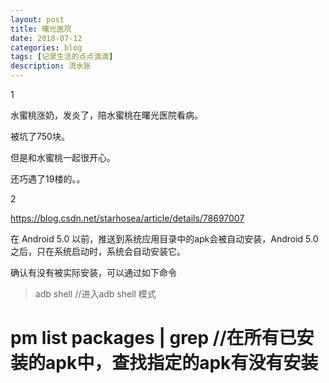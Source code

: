 ```yaml
---
layout: post
title: 曙光医院
date: 2018-07-12
categories: blog
tags: [记录生活的点点滴滴]
description: 流水账
---
```


1 

水蜜桃涨奶，发炎了，陪水蜜桃在曙光医院看病。

被坑了750块。

但是和水蜜桃一起很开心。

还巧遇了19楼的。。

2

https://blog.csdn.net/starhosea/article/details/78697007

在 Android 5.0 以前，推送到系统应用目录中的apk会被自动安装，Android 5.0 之后，只在系统启动时，系统会自动安装它。

确认有没有被实际安装，可以通过如下命令

> adb shell //进入adb shell 模式
# pm list packages | grep <your package name>//在所有已安装的apk中，查找指定的apk有没有安装





